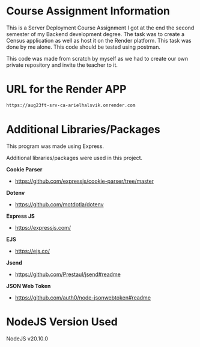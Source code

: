 # Course Assignment Information

This is a Server Deployment Course Assignment I got at the end the second semester of my Backend development degree. The task was to create a Census application as well as host it on the Render platform. This task was done by me alone. This code should be tested using postman.

This code was made from scratch by myself as we had to create our own private repository and invite the teacher to it.

# URL for the Render APP

```bash
https://aug23ft-srv-ca-arielhalsvik.onrender.com
```

# Additional Libraries/Packages

This program was made using Express.

Additional libraries/packages were used in this project.

**Cookie Parser**
- https://github.com/expressjs/cookie-parser/tree/master

**Dotenv**
- https://github.com/motdotla/dotenv

**Express JS**
- https://expressjs.com/

**EJS**
- https://ejs.co/

**Jsend**
- https://github.com/Prestaul/jsend#readme

**JSON Web Token**
- https://github.com/auth0/node-jsonwebtoken#readme

# NodeJS Version Used

NodeJS v20.10.0
